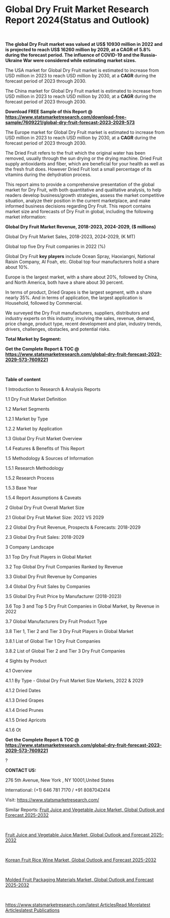 <h1>Global Dry Fruit Market Research Report 2024(Status and Outlook)</h1><br/><p><strong>The global Dry Fruit market was valued at US$ 10930 million in 2022 and is projected to reach US$ 16260 million by 2029, at a <strong>CAGR</strong> of 5.8% during the forecast period. The influence of COVID-19 and the Russia-Ukraine War were considered while estimating market sizes.</strong></p>
 
 
 
 <p>The USA market for Global Dry Fruit market is estimated to increase from USD million in 2023 to reach USD million by 2030, at a <strong>CAGR</strong> during the forecast period of 2023 through 2030.</p>
 
 
 
 <p>The China market for Global Dry Fruit market is estimated to increase from USD million in 2023 to reach USD million by 2030, at a <strong>CAGR</strong> during the forecast period of 2023 through 2030.</p>
 
 
 
 <p><strong>Download FREE Sample of this Report @ <a href="https://www.statsmarketresearch.com/download-free-sample/7609221/global-dry-fruit-forecast-2023-2029-573">https://www.statsmarketresearch.com/download-free-sample/7609221/global-dry-fruit-forecast-2023-2029-573</a></strong></p>
 
 
 
 <p>The Europe market for Global Dry Fruit market is estimated to increase from USD million in 2023 to reach USD million by 2030, at a <strong>CAGR</strong> during the forecast period of 2023 through 2030.</p>
 
 
 
 <p>The Dried Fruit refers to the fruit which the original water has been removed, usually through the sun drying or the drying machine. Dried Fruit supply antioxidants and fiber, which are beneficial for your health as well as the fresh fruit does. However Dried Fruit lost a small percentage of its vitamins during the dehydration process.</p>
 
 
 
 <p>This report aims to provide a comprehensive presentation of the global market for Dry Fruit, with both quantitative and qualitative analysis, to help readers develop business/growth strategies, assess the market competitive situation, analyze their position in the current marketplace, and make informed business decisions regarding Dry Fruit. This report contains market size and forecasts of Dry Fruit in global, including the following market information:</p>
 
 
 
 <p><strong>Global Dry Fruit Market Revenue, 2018-2023, 2024-2029, ($ millions)</strong></p>
 
 
 
 <p>Global Dry Fruit Market Sales, 2018-2023, 2024-2029, (K MT)</p>
 
 
 
 <p>Global top five Dry Fruit companies in 2022 (%)</p>
 
 
 
 <p>Global Dry Fruit <strong>key players</strong> include Ocean Spray, Haoxiangni, National Raisin Company, Al Foah, etc. Global top four manufacturers hold a share about 10%.</p>
 
 
 
 <p>Europe is the largest market, with a share about 20%, followed by China, and North America, both have a share about 30 percent.</p>
 
 
 
 <p>In terms of product, Dried Grapes is the largest segment, with a share nearly 35%. And in terms of application, the largest application is Household, followed by Commercial.</p>
 
 
 
 <p>We surveyed the Dry Fruit manufacturers, suppliers, distributors and industry experts on this industry, involving the sales, revenue, demand, price change, product type, recent development and plan, industry trends, drivers, challenges, obstacles, and potential risks.</p>
 
 
 
 <p><strong>Total Market by Segment:</strong></p>
 
 
 
 <div><b>Get the Complete Report & TOC @ <a href="https://www.statsmarketresearch.com/global-dry-fruit-forecast-2023-2029-573-7609221">https://www.statsmarketresearch.com/global-dry-fruit-forecast-2023-2029-573-7609221</a></b></div>
 
 
 
 <p><br />
 
 <b>Table of content</b></p>
 
 
 
 <p>1 Introduction to Research & Analysis Reports<br />
 
 1.1 Dry Fruit Market Definition<br />
 
 1.2 Market Segments<br />
 
 1.2.1 Market by Type<br />
 
 1.2.2 Market by Application<br />
 
 1.3 Global Dry Fruit Market Overview<br />
 
 1.4 Features & Benefits of This Report<br />
 
 1.5 Methodology & Sources of Information<br />
 
 1.5.1 Research Methodology<br />
 
 1.5.2 Research Process<br />
 
 1.5.3 Base Year<br />
 
 1.5.4 Report Assumptions & Caveats<br />
 
 2 Global Dry Fruit Overall Market Size<br />
 
 2.1 Global Dry Fruit Market Size: 2022 VS 2029<br />
 
 2.2 Global Dry Fruit Revenue, Prospects & Forecasts: 2018-2029<br />
 
 2.3 Global Dry Fruit Sales: 2018-2029<br />
 
 3 Company Landscape<br />
 
 3.1 Top Dry Fruit Players in Global Market<br />
 
 3.2 Top Global Dry Fruit Companies Ranked by Revenue<br />
 
 3.3 Global Dry Fruit Revenue by Companies<br />
 
 3.4 Global Dry Fruit Sales by Companies<br />
 
 3.5 Global Dry Fruit Price by Manufacturer (2018-2023)<br />
 
 3.6 Top 3 and Top 5 Dry Fruit Companies in Global Market, by Revenue in 2022<br />
 
 3.7 Global Manufacturers Dry Fruit Product Type<br />
 
 3.8 Tier 1, Tier 2 and Tier 3 Dry Fruit Players in Global Market<br />
 
 3.8.1 List of Global Tier 1 Dry Fruit Companies<br />
 
 3.8.2 List of Global Tier 2 and Tier 3 Dry Fruit Companies<br />
 
 4 Sights by Product<br />
 
 4.1 Overview<br />
 
 4.1.1 By Type - Global Dry Fruit Market Size Markets, 2022 & 2029<br />
 
 4.1.2 Dried Dates<br />
 
 4.1.3 Dried Grapes<br />
 
 4.1.4 Dried Prunes<br />
 
 4.1.5 Dried Apricots<br />
 
 4.1.6 Ot</p>
 
 
 
 <div><b>Get the Complete Report & TOC @ <a href="https://www.statsmarketresearch.com/global-dry-fruit-forecast-2023-2029-573-7609221">https://www.statsmarketresearch.com/global-dry-fruit-forecast-2023-2029-573-7609221</a></b></div>
 
 
 
 <p>? </p>
 
 
 
 <p><b>CONTACT US:</b><br />
 
 276 5th Avenue, New York , NY 10001,United States<br />
 
 International: (+1) 646 781 7170 / +91 8087042414<br />
 
 Visit: <a href="https://www.statsmarketresearch.com/">https://www.statsmarketresearch.com/</a><br />
 
 Similar Reports: <a href="https://www.statsmarketresearch.com/global-dry-fruit-forecast-2023-2029-573-7609221">Fruit Juice and Vegetable Juice Market, Global Outlook and Forecast 2025-2032</a><br />
 
 <br />
 
 <a href="https://www.statsmarketresearch.com/global-dry-fruit-forecast-2023-2029-573-7609221">Fruit Juice and Vegetable Juice Market, Global Outlook and Forecast 2025-2032</a><br />
 
 <br />
 
 <a href="https://www.statsmarketresearch.com/global-dry-fruit-forecast-2023-2029-573-7609221">Korean Fruit Rice Wine Market, Global Outlook and Forecast 2025-2032</a><br />
 
 <br />
 
 <a href="https://www.statsmarketresearch.com/global-dry-fruit-forecast-2023-2029-573-7609221">Molded Fruit Packaging Materials Market, Global Outlook and Forecast 2025-2032 </a><br />
 
 <br />
 
 <a href="https://gyeongbokgung.com">https://www.statsmarketresearch.com/</a><a href="https://hallyeomaritime.com">latest Articles</a><a href="https://jingwansa.com">Read More</a><a href="https://nguoiviet.jp/">latest Articles</a><a href="https://www.intelmarketresearch.com/">latest Publications</a></p>